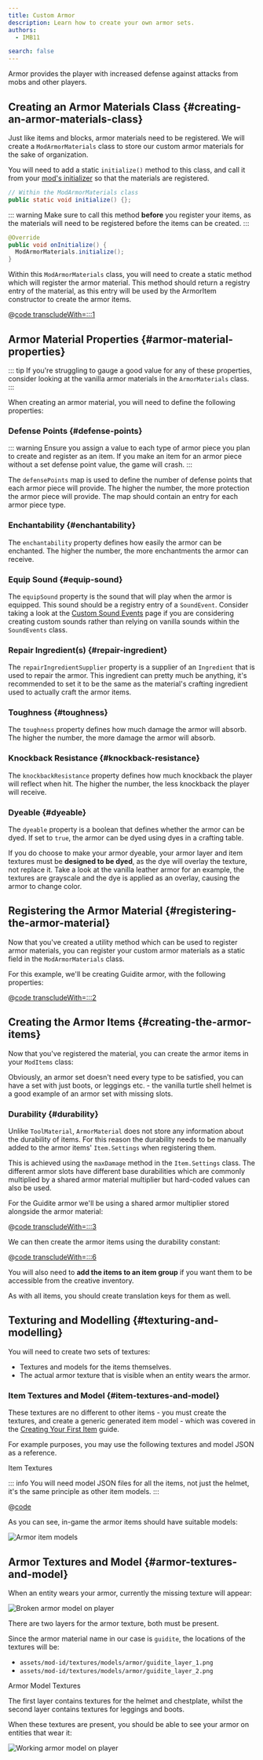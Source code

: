 ```yaml
---
title: Custom Armor
description: Learn how to create your own armor sets.
authors:
  - IMB11

search: false
---
```


Armor provides the player with increased defense against attacks from mobs and other players.

## Creating an Armor Materials Class {#creating-an-armor-materials-class}

Just like items and blocks, armor materials need to be registered. We will create a `ModArmorMaterials` class to store our custom armor materials for the sake of organization.

You will need to add a static `initialize()` method to this class, and call it from your [mod's initializer](./getting-started/project-structure#entrypoints) so that the materials are registered.

```java
// Within the ModArmorMaterials class
public static void initialize() {};
```

::: warning
Make sure to call this method **before** you register your items, as the materials will need to be registered before the items can be created.
:::

```java
@Override
public void onInitialize() {
  ModArmorMaterials.initialize();
}
```

Within this `ModArmorMaterials` class, you will need to create a static method which will register the armor material. This method should return a registry entry of the material, as this entry will be used by the ArmorItem constructor to create the armor items.

@[code transcludeWith=:::1](@/reference/1.21/src/main/java/com/example/docs/item/armor/ModArmorMaterials.java)

## Armor Material Properties {#armor-material-properties}

::: tip
If you're struggling to gauge a good value for any of these properties, consider looking at the vanilla armor materials in the `ArmorMaterials` class.
:::

When creating an armor material, you will need to define the following properties:

### Defense Points {#defense-points}

::: warning
Ensure you assign a value to each type of armor piece you plan to create and register as an item. If you make an item for an armor piece without a set defense point value, the game will crash.
:::

The `defensePoints` map is used to define the number of defense points that each armor piece will provide. The higher the number, the more protection the armor piece will provide. The map should contain an entry for each armor piece type.

### Enchantability {#enchantability}

The `enchantability` property defines how easily the armor can be enchanted. The higher the number, the more enchantments the armor can receive.

### Equip Sound {#equip-sound}

The `equipSound` property is the sound that will play when the armor is equipped. This sound should be a registry entry of a `SoundEvent`. Consider taking a look at the [Custom Sound Events](../sounds/custom) page if you are considering creating custom sounds rather than relying on vanilla sounds within the `SoundEvents` class.

### Repair Ingredient(s) {#repair-ingredient}

The `repairIngredientSupplier` property is a supplier of an `Ingredient` that is used to repair the armor. This ingredient can pretty much be anything, it's recommended to set it to be the same as the material's crafting ingredient used to actually craft the armor items.

### Toughness {#toughness}

The `toughness` property defines how much damage the armor will absorb. The higher the number, the more damage the armor will absorb.

### Knockback Resistance {#knockback-resistance}

The `knockbackResistance` property defines how much knockback the player will reflect when hit. The higher the number, the less knockback the player will receive.

### Dyeable {#dyeable}

The `dyeable` property is a boolean that defines whether the armor can be dyed. If set to `true`, the armor can be dyed using dyes in a crafting table.

If you do choose to make your armor dyeable, your armor layer and item textures must be **designed to be dyed**, as the dye will overlay the texture, not replace it. Take a look at the vanilla leather armor for an example, the textures are grayscale and the dye is applied as an overlay, causing the armor to change color.

## Registering the Armor Material {#registering-the-armor-material}

Now that you've created a utility method which can be used to register armor materials, you can register your custom armor materials as a static field in the `ModArmorMaterials` class.

For this example, we'll be creating Guidite armor, with the following properties:

@[code transcludeWith=:::2](@/reference/1.21/src/main/java/com/example/docs/item/armor/ModArmorMaterials.java)

## Creating the Armor Items {#creating-the-armor-items}

Now that you've registered the material, you can create the armor items in your `ModItems` class:

Obviously, an armor set doesn't need every type to be satisfied, you can have a set with just boots, or leggings etc. - the vanilla turtle shell helmet is a good example of an armor set with missing slots.

### Durability {#durability}

Unlike `ToolMaterial`, `ArmorMaterial` does not store any information about the durability of items.
For this reason the durability needs to be manually added to the armor items' `Item.Settings` when registering them.

This is achieved using the `maxDamage` method in the `Item.Settings` class.
The different armor slots have different base durabilities which are commonly multiplied by a shared armor material multiplier but hard-coded values can also be used.

For the Guidite armor we'll be using a shared armor multiplier stored alongside the armor material:

@[code transcludeWith=:::3](@/reference/1.21/src/main/java/com/example/docs/item/armor/ModArmorMaterials.java)

We can then create the armor items using the durability constant:

@[code transcludeWith=:::6](@/reference/1.21/src/main/java/com/example/docs/item/ModItems.java)

You will also need to **add the items to an item group** if you want them to be accessible from the creative inventory.

As with all items, you should create translation keys for them as well.

## Texturing and Modelling {#texturing-and-modelling}

You will need to create two sets of textures:

- Textures and models for the items themselves.
- The actual armor texture that is visible when an entity wears the armor.

### Item Textures and Model {#item-textures-and-model}

These textures are no different to other items - you must create the textures, and create a generic generated item model - which was covered in the [Creating Your First Item](./first-item#adding-a-texture-and-model) guide.

For example purposes, you may use the following textures and model JSON as a reference.

<DownloadEntry visualURL="/assets/develop/items/armor_0.png" downloadURL="/assets/develop/items/example_armor_item_textures.zip">Item Textures</DownloadEntry>

::: info
You will need model JSON files for all the items, not just the helmet, it's the same principle as other item models.
:::

@[code](@/reference/1.21/src/main/resources/assets/example-mod/models/item/guidite_helmet.json)

As you can see, in-game the armor items should have suitable models:

![Armor item models](/assets/develop/items/armor_1.png)

## Armor Textures and Model {#armor-textures-and-model}

When an entity wears your armor, currently the missing texture will appear:

![Broken armor model on player](/assets/develop/items/armor_2.png)

There are two layers for the armor texture, both must be present.

Since the armor material name in our case is `guidite`, the locations of the textures will be:

- `assets/mod-id/textures/models/armor/guidite_layer_1.png`
- `assets/mod-id/textures/models/armor/guidite_layer_2.png`

<DownloadEntry downloadURL="/assets/develop/items/example_armor_layer_textures.zip">Armor Model Textures</DownloadEntry>

The first layer contains textures for the helmet and chestplate, whilst the second layer contains textures for leggings and boots.

When these textures are present, you should be able to see your armor on entities that wear it:

![Working armor model on player](/assets/develop/items/armor_3.png)
